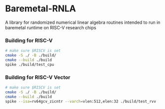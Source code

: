 # Baremetal-RNLA
A library for randomized numerical linear algebra routines intended to run in baremetal runtime on RISC-V research chips

### Building for RISC-V

```bash
# make sure $RISCV is set
cmake -S ./ -B ./build/
cmake --build ./build
spike ./build/test_cpu
```


### Building for RISC-V Vector

```bash
# make sure $RISCV is set
cmake -S ./ -B ./build/
cmake --build ./build
spike --isa=rv64gcv_zicntr --varch=vlen:512,elen:32 ./build/test_rvv
```
